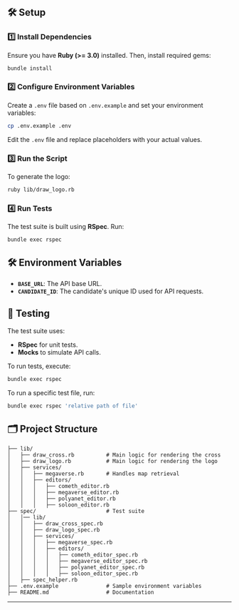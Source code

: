## 🛠️ Setup

### 1️⃣ Install Dependencies
Ensure you have **Ruby (>= 3.0)** installed. Then, install required gems:

```sh
bundle install
```

### 2️⃣ Configure Environment Variables
Create a `.env` file based on `.env.example` and set your environment variables:

```sh
cp .env.example .env
```

Edit the `.env` file and replace placeholders with your actual values.

### 3️⃣ Run the Script
To generate the logo:

```sh
ruby lib/draw_logo.rb
```

### 4️⃣ Run Tests
The test suite is built using **RSpec**. Run:

```sh
bundle exec rspec
```

## 🛠️ Environment Variables
- **`BASE_URL`**: The API base URL.
- **`CANDIDATE_ID`**: The candidate's unique ID used for API requests.

## 🧪 Testing
The test suite uses:
- **RSpec** for unit tests.
- **Mocks** to simulate API calls.

To run tests, execute:

```sh
bundle exec rspec
```

To run a specific test file, run:

```sh
bundle exec rspec 'relative path of file'
```


## 🗂️ Project Structure
```
├── lib/
│   ├── draw_cross.rb          # Main logic for rendering the cross
│   ├── draw_logo.rb           # Main logic for rendering the logo
│   ├── services/
│   │   ├── megaverse.rb       # Handles map retrieval
│   │   ├── editors/
│   │   │   ├── cometh_editor.rb
│   │   │   ├── megaverse_editor.rb
│   │   │   ├── polyanet_editor.rb
│   │   │   ├── soloon_editor.rb
├── spec/                      # Test suite
│   │── lib/
│   │   ├── draw_cross_spec.rb
│   │   ├── draw_logo_spec.rb
│   │   ├── services/
│   │   │   ├── megaverse_spec.rb
│   │   │   ├── editors/
│   │   │   │   ├── cometh_editor_spec.rb
│   │   │   │   ├── megaverse_editor_spec.rb
│   │   │   │   ├── polyanet_editor_spec.rb
│   │   │   │   ├── soloon_editor_spec.rb
│   ├── spec_helper.rb
├── .env.example               # Sample environment variables
├── README.md                  # Documentation
```

---


